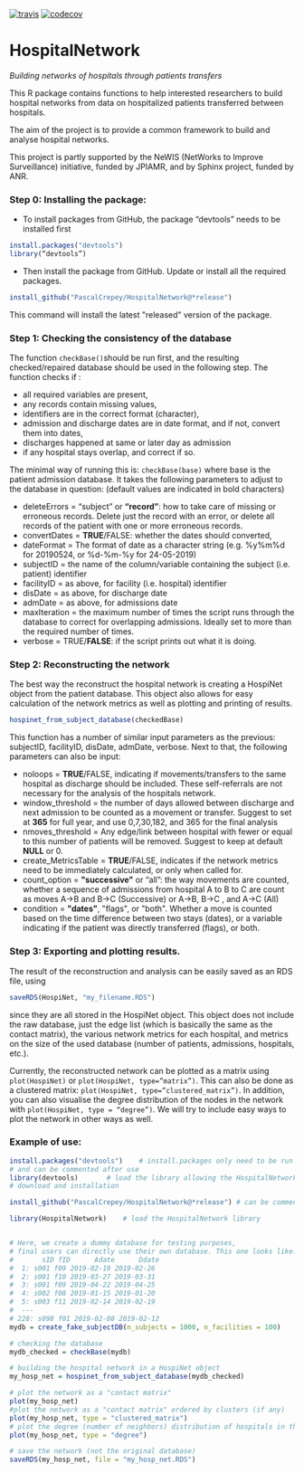 
[![travis](https://travis-ci.com/PascalCrepey/HospitalNetwork.svg?branch=master)](https://travis-ci.com/PascalCrepey/HospitalNetwork) [![codecov](https://codecov.io/gh/PascalCrepey/HospitalNetwork/branch/master/graphs/badge.svg)](https://codecov.io/gh/PascalCrepey/HospitalNetwork)


# HospitalNetwork
*Building networks of hospitals through patients transfers*

This R package contains functions to help interested researchers to build hospital networks from data on hospitalized patients transferred between hospitals. 

The aim of the project is to provide a common framework to build and analyse hospital networks.

This project is partly supported by the NeWIS (NetWorks to Improve Surveillance) initiative, funded by JPIAMR, and by Sphinx project, funded by ANR.

### Step 0: Installing the package:
- To install packages from GitHub, the package “devtools” needs to be installed first
```R
install.packages("devtools")
library(“devtools”)
```
- Then install the package from GitHub. Update or install all the required packages.
```R
install_github("PascalCrepey/HospitalNetwork@*release")
```
This command will install the latest "released" version of the package.

### Step 1: Checking the consistency of the database 

The function `checkBase()`should be run first, and the resulting checked/repaired database should be used in the following step. The function checks if :

- all required variables are present,
- any records contain missing values,
- identifiers are in the correct format (character), 
- admission and discharge dates are in date format, and if not, convert them into dates,
- discharges happened at same or later day as admission
- if any hospital stays overlap, and correct if so.

The minimal way of running this is: `checkBase(base)` where base is the patient admission database. It takes the following parameters to adjust to the database in question:
(default values are indicated in bold characters)

* deleteErrors = 	“subject” or **“record”**: how to take care of missing or erroneous records. Delete just the record with an error, or delete all records of the patient with one or more erroneous records.
* convertDates = 	**TRUE**/FALSE: whether the dates should converted,
* dateFormat = 	The format of date as a character string (e.g. %y%m%d for 20190524, or %d-%m-%y for 24-05-2019)
* subjectID = 	the name of the column/variable containing the subject (i.e. patient) identifier
* facilityID = 		as above, for facility (i.e. hospital) identifier
* disDate = 	as above, for discharge date
* admDate = 	as above, for admissions date
* maxIteration = 	the maximum number of times the script runs through the database to correct for overlapping admissions. Ideally set to more than the required number of times.
* verbose = 	TRUE/**FALSE**: if the script prints out what it is doing.
                      

### Step 2: Reconstructing the network

The best way the reconstruct the hospital network is creating a HospiNet object from the patient database. This object also allows for easy calculation of the network metrics as well as plotting and printing of results. 
```R
hospinet_from_subject_database(checkedBase)
```
This function has a number of similar input parameters as the previous: subjectID, facilityID, disDate, admDate, verbose. Next to that, the following parameters can also be input:

* noloops = 	**TRUE**/FALSE, indicating if movements/transfers to the same hospital as discharge should be included. These self-referrals are not necessary for the analysis of the hospitals network. 
* window_threshold = 	the number of days allowed between discharge and next admission to be counted as a movement or transfer. Suggest to set at **365** for full year, and use 0,7,30,182, and 365 for the final analysis
* nmoves_threshold =  	Any edge/link between hospital with fewer or equal to this number of patients will be removed. Suggest to keep at default **NULL** or 0.
* create_MetricsTable = 	**TRUE**/FALSE, indicates if the network metrics need to be immediately calculated, or only when called for. 
* count_option =	**"successive"** or “all”: the way movements are counted, whether a sequence of admissions from hospital A to B to C are count as moves A→B and B→C (Successive) or A→B, B→C , and A→C (All)
* condition =	**"dates"**, "flags", or "both". Whether a move is counted based on the time difference between two stays (dates), or a variable indicating if the patient was directly transferred (flags), or both.

### Step 3: Exporting and plotting results.

The result of the reconstruction and analysis can be easily saved as an RDS file, using 
```R
saveRDS(HospiNet, "my_filename.RDS") 
```
since they are all stored in the HospiNet object. This object does not include the raw database, just the edge list (which is basically the same as the contact matrix), the various network metrics for each hospital, and metrics on the size of the used database (number of patients, admissions, hospitals, etc.). 

Currently, the reconstructed network can be plotted as a matrix using `plot(HospiNet)` or `plot(HospiNet, type=”matrix”)`. This can also be done as a clustered matrix: `plot(HospiNet, type=”clustered_matrix”)`. In addition, you can also visualise the degree distribution of the nodes in the network with `plot(HospiNet, type = “degree”)`. We will try to include easy ways to plot the network in other ways as well.

### Example of use: 
```R
install.packages("devtools") 	# install.packages only need to be run once 
# and can be commented after use
library(devtools)		# load the library allowing the HospitalNetwork package 
# download and installation

install_github("PascalCrepey/HospitalNetwork@*release") # can be commented once it is installed

library(HospitalNetwork)	# load the HospitalNetwork library


# Here, we create a dummy database for testing purposes,
# final users can directly use their own database. This one looks like: 
#       sID fID      Adate      Ddate
#  1: s001 f09 2019-02-19 2019-02-26
#  2: s001 f10 2019-03-27 2019-03-31
#  3: s001 f09 2019-04-22 2019-04-25
#  4: s002 f08 2019-01-15 2019-01-20
#  5: s003 f11 2019-02-14 2019-02-19
#  ---                               
# 228: s098 f01 2019-02-08 2019-02-12
mydb = create_fake_subjectDB(n_subjects = 1000, n_facilities = 100)

# checking the database
mydb_checked = checkBase(mydb)

# building the hospital network in a HospiNet object
my_hosp_net = hospinet_from_subject_database(mydb_checked)

# plot the network as a "contact matrix"
plot(my_hosp_net)
#plot the network as a "contact matrix" ordered by clusters (if any)
plot(my_hosp_net, type = "clustered_matrix")
# plot the degree (number of neighbors) distribution of hospitals in the network
plot(my_hosp_net, type = "degree")

# save the network (not the original database)
saveRDS(my_hosp_net, file = "my_hosp_net.RDS")
```